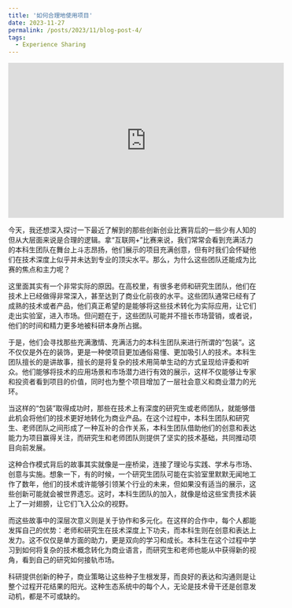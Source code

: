 ```yaml
---
title: '如何合理地使用项目'
date: 2023-11-27
permalink: /posts/2023/11/blog-post-4/
tags:
  - Experience Sharing
---
```


<!-- YouTube视频嵌入 -->
<iframe width="560" height="315" src="https://youtu.be/sTuIdhJDoX4" frameborder="0" allow="accelerometer; autoplay; encrypted-media; gyroscope; picture-in-picture" allowfullscreen></iframe>

今天，我还想深入探讨一下最近了解到的那些创新创业比赛背后的一些少有人知的但从大层面来说是合理的逻辑。拿“互联网+”比赛来说，我们常常会看到充满活力的本科生团队在舞台上斗志昂扬，他们展示的项目充满创意，但有时我们会怀疑他们在技术深度上似乎并未达到专业的顶尖水平。那么，为什么这些团队还能成为比赛的焦点和主力呢？

这里面其实有一个非常实际的原因。在高校里，有很多老师和研究生团队，他们在技术上已经做得非常深入，甚至达到了商业化前夜的水平。这些团队通常已经有了成熟的技术或者产品，他们真正希望的是能够将这些技术转化为实际应用，让它们走出实验室，进入市场。但问题在于，这些团队可能并不擅长市场营销，或者说，他们的时间和精力更多地被科研本身所占据。

于是，他们会寻找那些充满激情、充满活力的本科生团队来进行所谓的“包装”。这不仅仅是外在的装饰，更是一种使项目更加通俗易懂、更加吸引人的技术。本科生团队擅长的是讲故事，擅长的是将复杂的技术用简单生动的方式呈现给评委和听众。他们能够将技术的应用场景和市场潜力进行有效的展示，这样不仅能够让专家和投资者看到项目的价值，同时也为整个项目增加了一层社会意义和商业潜力的光环。

当这样的“包装”取得成功时，那些在技术上有深度的研究生或老师团队，就能够借此机会将他们的技术更好地转化为商业产品。在这个过程中，本科生团队和研究生、老师团队之间形成了一种互补的合作关系，本科生团队借助他们的创意和表达能力为项目赢得关注，而研究生和老师团队则提供了坚实的技术基础，共同推动项目向前发展。

这种合作模式背后的故事其实就像是一座桥梁，连接了理论与实践、学术与市场、创意与实施。想象一下，有的时候，一个研究生团队可能在实验室里默默无闻地工作了数年，他们的技术或许能够引领某个行业的未来，但如果没有适当的展示，这些创新可能就会被世界遗忘。这时，本科生团队的加入，就像是给这些宝贵技术装上了一对翅膀，让它们飞入公众的视野。

而这些故事中的深层次意义则是关于协作和多元化。在这样的合作中，每个人都能发挥自己的优势：老师和研究生在技术深度上下功夫，而本科生则在创意和表达上发力。这不仅仅是单方面的助力，更是双向的学习和成长。本科生在这个过程中学习到如何将复杂的技术概念转化为商业语言，而研究生和老师也能从中获得新的视角，看到自己的研究如何接轨市场。

科研提供创新的种子，商业策略让这些种子生根发芽，而良好的表达和沟通则是让整个过程开花结果的阳光。这种生态系统中的每个人，无论是技术骨干还是创意发动机，都是不可或缺的。
